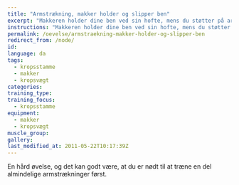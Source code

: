 ```yaml
---
title: "Armstrækning, makker holder og slipper ben"
excerpt: "Makkeren holder dine ben ved sin hofte, mens du støtter på armene på jorden. Så begynder du at lave armstrækninger. En gang imellem slipper makkeren et af dine ben, og din opgave er at fastholde spændingen i kroppen."
instructions: "Makkeren holder dine ben ved sin hofte, mens du støtter på armene på jorden. Så begynder du at lave armstrækninger. En gang imellem slipper makkeren et af dine ben, og din opgave er at fastholde spændingen i kroppen."
permalink: /oevelse/armstraekning-makker-holder-og-slipper-ben
redirect_from: /node/
id: 
language: da
tags:
  - kropsstamme
  - makker
  - kropsvægt
categories:
training_type: 
training_focus: 
  - kropsstamme
equipment:
  - makker
  - kropsvægt
muscle_group:
gallery:
last_modified_at: 2011-05-22T10:17:39Z
---
```


En hård øvelse, og det kan godt være, at du er nødt til at træne en del almindelige armstrækninger først.
